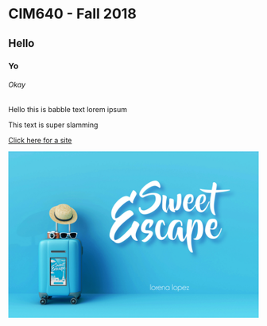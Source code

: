 # CIM640 - Fall 2018


## Hello


### Yo


###### Okay


Hello this is babble text lorem ipsum


This text is super slamming

[Click here for a site](http://www.google.com)

![Impossible App Image](https://github.com/artdelolo/CIM640/blob/master/Homework/Sweet%20Escape/titlecard.jpg)
